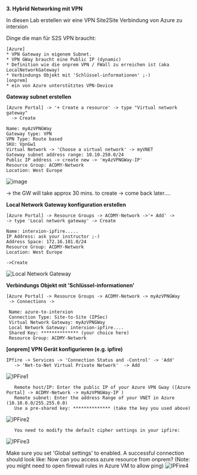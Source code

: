 **3. Hybrid Networking mit VPN**

In diesen Lab erstellen wir eine VPN Site2Site Verbindung von Azure zu interxion

Dinge die man für S2S VPN braucht:
```
[Azure]
* VPN Gateway in eigenem Subnet.
* VPN GWay braucht eine Public IP (dynamic)
* Definition wie die onprem VPN / FWall zu erreichen ist (aka LocalNetworkGateway)
* Verbindungs Objekt mit 'Schlüssel-informationen' ;-)
[onprem]
* ein von Azure unterstütztes VPN-Device

```
**Gateway subnet erstellen**
```
[Azure Portal] -> '+ Create a resource' -> type "Virtual network gateway"
  -> Create

Name: myAzVPNGWay
Gateway type: VPN
VPN Type: Route based
SKU: VpnGw1
Virtual Network -> 'Choose a virtual network' -> myVNET
Gateway subnet address range: 10.10.250.0/24
Public IP address -> create new -> 'myAzVPNGWay-IP'
Resource Group: ACDMY-Network
Location: West Europe
```
![image](https://github.com/bfrankMS/IaaS-ACDMY/blob/master/Labs/%C3%9Cbung%203/VPNGWay.PNG)

-> the GW will take approx 30 mins. to create -> come back later....

**Local Network Gateway konfiguration erstellen**
```
[Azure Portal] -> Resource Groups -> ACDMY-Network ->'+ Add' ->
-> type 'Local network gateway' -> Create

Name: interxion-ipfire.....
IP Address: ask your instructor ;-)
Address Space: 172.16.101.0/24
Resource Group: ACDMY-Network
Location: West Europe

->Create
```
![Local Network Gateway](https://github.com/bfrankMS/IaaS-ACDMY/blob/master/Labs/%C3%9Cbung%203/LocalNetworkGW.png)

**Verbindungs Objekt mit 'Schlüssel-informationen'**
```
[Azure Portal] -> Resource Groups -> ACDMY-Network -> myAzVPNGWay
 -> Connections -> 

 Name: azure-to-interxion
 Connection Type: Site-to-Site (IPSec)
 Virtual Network Gateway: myAzVPNGWay
 Local Network Gateway: interxion-ipfire....
 Shared Key: ************** (your choice here)
 Resource Group: ACDMY-Network
``` 

**[onprem] VPN Gerät konfigurieren (e.g. ipfire)**
```
IPfire -> Services -> 'Connection Status and -Control' -> 'Add'
   -> 'Net-to-Net Virtual Private Network'  -> Add
```
![IPFire1](https://github.com/bfrankMS/IaaS-ACDMY/blob/master/Labs/%C3%9Cbung%203/ipfire1.PNG)
```
   Remote host/IP: Enter the public IP of your Azure VPN Gway ([Azure Portal] -> ACDMY-Network -> myAzVPNGWay-IP )
   Remote subnet: Enter the address Range of your VNET in Azure (10.10.0.0/255.255.0.0)
   Use a pre-shared key: ************** (take the key you used above)
```
![IPFire2](https://github.com/bfrankMS/IaaS-ACDMY/blob/master/Labs/%C3%9Cbung%203/ipfire2.PNG)

```
   You need to modify the default cipher settings in your ipfire:
```
![IPFire3](https://github.com/bfrankMS/IaaS-ACDMY/blob/master/Labs/%C3%9Cbung%203/ipfire3.PNG)

Make sure you set 'Global settings' to enabled. A successful connection should look like:
Now can you access azure resource from onprem? (Note: you might need to open firewall rules in Azure VM to allow ping)
![IPFire4](https://github.com/bfrankMS/IaaS-ACDMY/blob/master/Labs/%C3%9Cbung%203/ipfire4.PNG)


